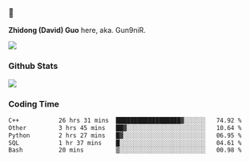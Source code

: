 ### 👋 

**Zhidong (David) Guo** here, aka. Gun9niR.

![](https://komarev.com/ghpvc/?username=Gun9niR&label=Total+Views)

### Github Stats

<img src="https://github-readme-stats.vercel.app/api?username=Gun9niR&count_private=true&show_icons=true&theme=vue-dark&hide_title=true">

### Coding Time

<!--START_SECTION:waka-->

```txt
C++           26 hrs 31 mins  ██████████████████▓░░░░░░   74.92 %
Other         3 hrs 45 mins   ██▓░░░░░░░░░░░░░░░░░░░░░░   10.64 %
Python        2 hrs 27 mins   █▓░░░░░░░░░░░░░░░░░░░░░░░   06.95 %
SQL           1 hr 37 mins    █░░░░░░░░░░░░░░░░░░░░░░░░   04.61 %
Bash          20 mins         ▒░░░░░░░░░░░░░░░░░░░░░░░░   00.98 %
```

<!--END_SECTION:waka-->
